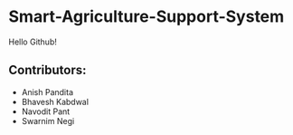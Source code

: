 # Smart-Agriculture-Support-System

Hello Github!

 ## Contributors:
 - Anish Pandita
 - Bhavesh Kabdwal
 - Navodit Pant
 - Swarnim Negi
